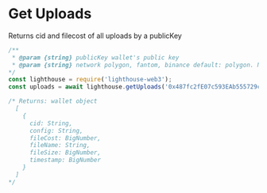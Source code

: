 # Get Uploads



Returns cid and filecost of all uploads by a publicKey

```javascript
/**
 * @param {string} publicKey wallet's public key
 * @param {string} network polygon, fantom, binance default: polygon. Note testnet not supported in this method.
*/
const lighthouse = require('lighthouse-web3');
const uploads = await lighthouse.getUploads('0x487fc2fE07c593EAb555729c3DD6dF85020B5160', "fantom");

/* Returns: wallet object
  [
    {
      cid: String,
      config: String,
      fileCost: BigNumber,
      fileName: String,
      fileSize: BigNumber,
      timestamp: BigNumber
    }
  ]
*/
```
